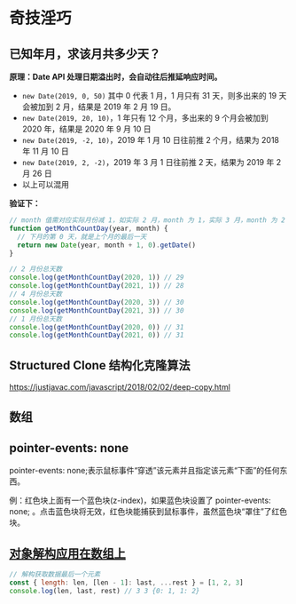 # 奇技淫巧

## 已知年月，求该月共多少天？

**原理：Date API 处理日期溢出时，会自动往后推延响应时间。**

- `new Date(2019, 0, 50)` 其中 0 代表 1 月，1 月只有 31 天，则多出来的 19 天会被加到 2 月，结果是 2019 年 2 月 19 日。
- `new Date(2019, 20, 10)`，1 年只有 12 个月，多出来的 9 个月会被加到 2020 年，结果是 2020 年 9 月 10 日
- `new Date(2019, -2, 10)`，2019 年 1 月 10 日往前推 2 个月，结果为 2018 年 11 月 10 日
- `new Date(2019, 2, -2)`，2019 年 3 月 1 日往前推 2 天，结果为 2019 年 2 月 26 日
- 以上可以混用

**验证下：**

```js
// month 值需对应实际月份减 1，如实际 2 月，month 为 1，实际 3 月，month 为 2
function getMonthCountDay(year, month) {
  // 下月的第 0 天，就是上个月的最后一天
  return new Date(year, month + 1, 0).getDate()
}

// 2 月份总天数
console.log(getMonthCountDay(2020, 1)) // 29
console.log(getMonthCountDay(2021, 1)) // 28
// 4 月份总天数
console.log(getMonthCountDay(2020, 3)) // 30
console.log(getMonthCountDay(2021, 3)) // 30
// 1 月份总天数
console.log(getMonthCountDay(2020, 0)) // 31
console.log(getMonthCountDay(2021, 0)) // 31
```

## Structured Clone 结构化克隆算法

https://justjavac.com/javascript/2018/02/02/deep-copy.html

## 数组

## pointer-events: none

pointer-events: none;表示鼠标事件“穿透”该元素并且指定该元素“下面”的任何东西。

例：红色块上面有一个蓝色块(z-index)，如果蓝色块设置了 pointer-events: none; 。点击蓝色块将无效，红色块能捕获到鼠标事件，虽然蓝色块“罩住”了红色块。

## [对象解构应用在数组上](https://github.com/justjavac/the-front-end-knowledge-you-may-not-know/issues/20)

```js
// 解构获取数据最后一个元素
const { length: len, [len - 1]: last, ...rest } = [1, 2, 3]
console.log(len, last, rest) // 3 3 {0: 1, 1: 2}
```



